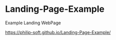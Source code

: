 # Landing-Page-Example
Example Landing WebPage

https://philip-soft.github.io/Landing-Page-Example/

